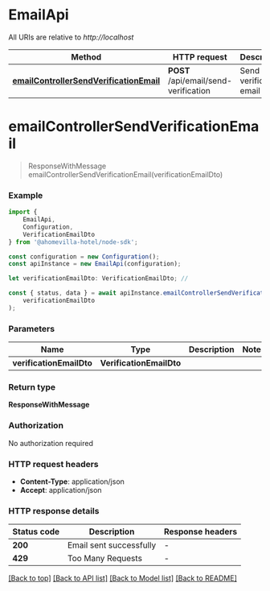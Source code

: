 # EmailApi

All URIs are relative to *http://localhost*

|Method | HTTP request | Description|
|------------- | ------------- | -------------|
|[**emailControllerSendVerificationEmail**](#emailcontrollersendverificationemail) | **POST** /api/email/send-verification | Send verification email|

# **emailControllerSendVerificationEmail**
> ResponseWithMessage emailControllerSendVerificationEmail(verificationEmailDto)


### Example

```typescript
import {
    EmailApi,
    Configuration,
    VerificationEmailDto
} from '@ahomevilla-hotel/node-sdk';

const configuration = new Configuration();
const apiInstance = new EmailApi(configuration);

let verificationEmailDto: VerificationEmailDto; //

const { status, data } = await apiInstance.emailControllerSendVerificationEmail(
    verificationEmailDto
);
```

### Parameters

|Name | Type | Description  | Notes|
|------------- | ------------- | ------------- | -------------|
| **verificationEmailDto** | **VerificationEmailDto**|  | |


### Return type

**ResponseWithMessage**

### Authorization

No authorization required

### HTTP request headers

 - **Content-Type**: application/json
 - **Accept**: application/json


### HTTP response details
| Status code | Description | Response headers |
|-------------|-------------|------------------|
|**200** | Email sent successfully |  -  |
|**429** | Too Many Requests |  -  |

[[Back to top]](#) [[Back to API list]](../README.md#documentation-for-api-endpoints) [[Back to Model list]](../README.md#documentation-for-models) [[Back to README]](../README.md)

